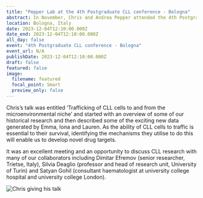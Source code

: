 ```yaml
---
title: "Pepper Lab at the 4th Postgraduate CLL conference - Bologna"
abstract: In November, Chris and Andrea Pepper attended the 4th Postgraduate CLL Conference in Bologna Italy where Chris was an invited speaker. 
location: Bologna, Italy
date: 2023-12-04T12:10:00.000Z
date_end: 2023-12-04T12:10:00.000Z
all_day: false
event: "4th Postgraduate CLL conference - Bologna"
event_url: N/A
publishDate: 2023-12-04T12:10:00.000Z
draft: false
featured: false
image:
  filename: featured
  focal_point: Smart
  preview_only: false
---
```

Chris’s talk was entitled ‘Trafficking of CLL cells to and from the microenvironmental niche’ and started with an overview of some of our historical research and then described some of the exciting new data generated by Emma, Iona and Lauren. As the ability of CLL cells to traffic is essential to their survival, identifying the mechanisms they utilise to do this will enable us to develop novel drug targets.

It was an excellent meeting and an opportunity to discuss CLL research with many of our collaborators including Dimitar Efremov (senior researcher, Trietse, Italy),  Silvia Deaglio (professor and head of research unit, University of Turin)  and Satyan Gohil (consultant haematologist at university college hospital and university college London). 

![](c-bologna.png "Chris giving his talk")



